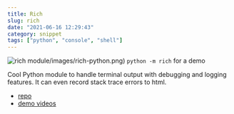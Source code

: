 ```yaml
---
title: Rich
slug: rich
date: "2021-06-16 12:29:43"
category: snippet
tags: ["python", "console", "shell"]
---
```


![rich module](/static/images/rich-python.png)/images/rich-python.png)
`python -m rich` for a demo

Cool Python module to handle terminal output with debugging and logging features. It can even record stack trace errors to html.

- [repo](https://github.com/willmcgugan/rich)
- [demo videos](https://calmcode.io/rich/main.html)

